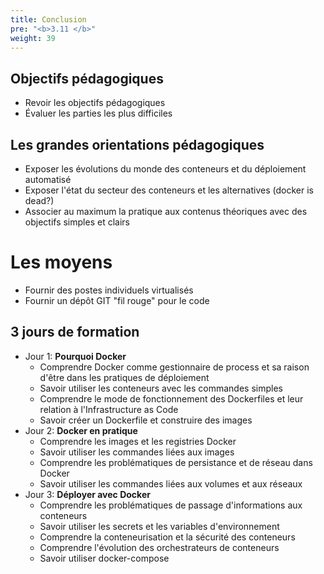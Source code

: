```yaml
---
title: Conclusion
pre: "<b>3.11 </b>"
weight: 39
---
```


## Objectifs pédagogiques
  - Revoir les objectifs pédagogiques
  - Évaluer les parties les plus difficiles

## Les grandes orientations pédagogiques
- Exposer les évolutions du monde des conteneurs et du déploiement automatisé
- Exposer l'état du secteur des conteneurs et les alternatives (docker is dead?)
- Associer au maximum la pratique aux contenus théoriques avec des objectifs simples et clairs

# Les moyens
- Fournir des postes individuels virtualisés
- Fournir un dépôt GIT "fil rouge" pour le code 

## 3 jours de formation
* Jour 1: **Pourquoi Docker**
  * Comprendre Docker comme gestionnaire de process et sa raison d'être dans les pratiques de déploiement
  * Savoir utiliser les conteneurs avec les commandes simples
  * Comprendre le mode de fonctionnement des Dockerfiles et leur relation à l'Infrastructure as Code
  * Savoir créer un Dockerfile et construire des images 
* Jour 2: **Docker en pratique**
  * Comprendre les images et les registries Docker
  * Savoir utiliser les commandes liées aux images 
  * Comprendre les problématiques de persistance et de réseau dans Docker
  * Savoir utiliser les commandes liées aux volumes et aux réseaux
* Jour 3: **Déployer avec Docker**
  * Comprendre les problématiques de passage d'informations aux conteneurs
  * Savoir utiliser les secrets et les variables d'environnement
  * Comprendre la conteneurisation et la sécurité des conteneurs
  * Comprendre l'évolution des orchestrateurs de conteneurs
  * Savoir utiliser docker-compose 